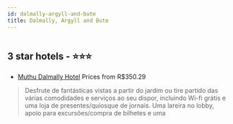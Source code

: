 ```yaml
---
id: dalmally-argyll-and-bute
title: Dalmally, Argyll and Bute
---
```


<center><img src="https://i.travelapi.com/hotels/19000000/18740000/18732000/18731981/3ca4fb15_z.jpg" alt="" /></center>


##  3 star hotels - ⭐️⭐️⭐️

-    [Muthu Dalmally Hotel](https://www.hurb.com/br/aud/https://www.hurb.com/br/hotels/dalmally/muthu-dalmally-hotel-HT-MY0F?cmp=18055) Prices from R$350.29
   > Desfrute de fantásticas vistas a partir do jardim ou tire partido das várias comodidades e serviços ao seu dispor, incluindo Wi-fi grátis e uma loja de presentes/quiosque de jornais. Uma lareira no lobby, apoio para excursões/compra de bilhetes e uma
